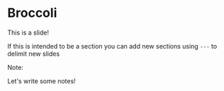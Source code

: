 # Broccoli

This is a slide! 

If this is intended to be a section you can add new sections using `---` to delimit new slides

Note:

Let's write some notes!